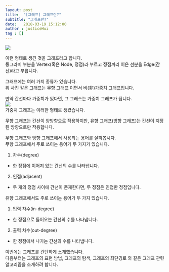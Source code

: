 ```yaml
---
layout: post
title:  "[그래프] 그래프란?"
subtitle: "그래프란?"
date:   2018-03-19 15:12:00
author : justiceHui
tag : []
---
```


<img src = "https://upload.wikimedia.org/wikipedia/commons/thumb/5/5b/6n-graf.svg/333px-6n-graf.svg.png"><br>

이런 형태로 생긴 것을 그래프라고 합니다.<br>
동그라미 부분을 Vertex(혹은 Node, 정점)라 부르고 정점끼리 이은 선분을 Edge(간선)라고 부릅니다.<br>

그래프에는 여러 가지 종류가 있습니다.<br>
위 사진 같은 그래프는 무향 그래프 이면서 비(非)가중치 그래프입니다.<br>

만약 간선마다 가중치가 있다면, 그 그래스는 가중치 그래프가 됩니다.<br>
<img src = "https://i.imgur.com/v5yXFJe.png"><br>
가중치 그래프는 이러한 형태로 생겼습니다.<br>

무향 그래프는 간선이 양방향으로 작용하지만, 유향 그래프(방향 그래프)는 간선이 지정된 방향으로만 작용합니다.<br>

무향 그래프와 방향 그래프에서 사용되는 용어를 살펴봅시다.<br>
무향 그래프에서 주로 쓰이는 용어가 두 가지가 있습니다.
1. 차수(degree)
  * 한 정점에 이어져 있는 간선의 수를 나타냅니다.
2. 인접(adjacent)
  * 두 개의 정점 사이에 간선이 존재한다면, 두 정점은 인접한 정점입니다.

유향 그래프에서도 주로 쓰이는 용어가 두 가지 있습니다.
1. 입력 차수(in-degree)
  * 한 정점으로 들어오는 간선의 수를 나타냅니다.
2. 출력 차수(out-degree)
  * 한 정점에서 나가는 간선의 수를 나타냅니다.

이번에는 그래프를 간단하게 소개했습니다.<br>
다음부터는 그래프의 표현 방법, 그래프의 탐색, 그래프의 최단경로 와 같은 그래프 관련 알고리즘을 소개하려 합니다.
